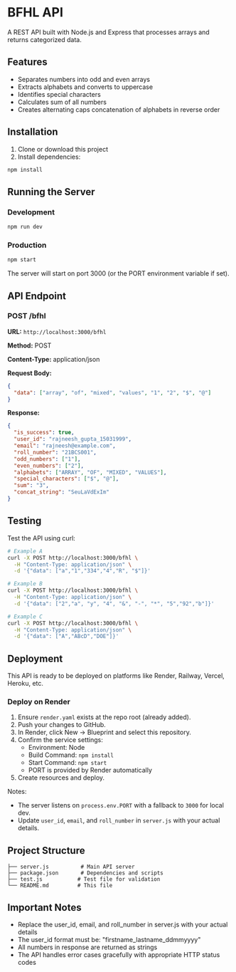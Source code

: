 # BFHL API 

A REST API built with Node.js and Express that processes arrays and returns categorized data.

## Features

- Separates numbers into odd and even arrays
- Extracts alphabets and converts to uppercase
- Identifies special characters
- Calculates sum of all numbers
- Creates alternating caps concatenation of alphabets in reverse order

## Installation

1. Clone or download this project
2. Install dependencies:
```bash
npm install
```

## Running the Server

### Development
```bash
npm run dev
```

### Production
```bash
npm start
```

The server will start on port 3000 (or the PORT environment variable if set).

## API Endpoint

### POST /bfhl

**URL:** `http://localhost:3000/bfhl`

**Method:** POST

**Content-Type:** application/json

**Request Body:**
```json
{
  "data": ["array", "of", "mixed", "values", "1", "2", "$", "@"]
}
```

**Response:**
```json
{
  "is_success": true,
  "user_id": "rajneesh_gupta_15031999",
  "email": "rajneesh@example.com",
  "roll_number": "21BCS001",
  "odd_numbers": ["1"],
  "even_numbers": ["2"],
  "alphabets": ["ARRAY", "OF", "MIXED", "VALUES"],
  "special_characters": ["$", "@"],
  "sum": "3",
  "concat_string": "SeuLaVdExIm"
}
```

## Testing

Test the API using curl:

```bash
# Example A
curl -X POST http://localhost:3000/bfhl \
  -H "Content-Type: application/json" \
  -d '{"data": ["a","1","334","4","R", "$"]}'

# Example B  
curl -X POST http://localhost:3000/bfhl \
  -H "Content-Type: application/json" \
  -d '{"data": ["2","a", "y", "4", "&", "-", "*", "5","92","b"]}'

# Example C
curl -X POST http://localhost:3000/bfhl \
  -H "Content-Type: application/json" \
  -d '{"data": ["A","ABcD","DOE"]}'
```

## Deployment

This API is ready to be deployed on platforms like Render, Railway, Vercel, Heroku, etc.

### Deploy on Render

1. Ensure `render.yaml` exists at the repo root (already added).
2. Push your changes to GitHub.
3. In Render, click New → Blueprint and select this repository.
4. Confirm the service settings:
   - Environment: Node
   - Build Command: `npm install`
   - Start Command: `npm start`
   - PORT is provided by Render automatically
5. Create resources and deploy.

Notes:
- The server listens on `process.env.PORT` with a fallback to `3000` for local dev.
- Update `user_id`, `email`, and `roll_number` in `server.js` with your actual details.

## Project Structure

```
├── server.js          # Main API server
├── package.json       # Dependencies and scripts
├── test.js           # Test file for validation
└── README.md         # This file
```

## Important Notes

- Replace the user_id, email, and roll_number in server.js with your actual details
- The user_id format must be: "firstname_lastname_ddmmyyyy"
- All numbers in response are returned as strings
- The API handles error cases gracefully with appropriate HTTP status codes
